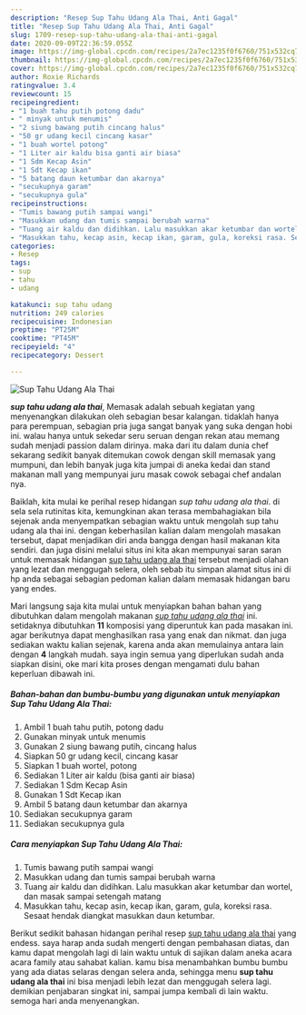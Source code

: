```yaml
---
description: "Resep Sup Tahu Udang Ala Thai, Anti Gagal"
title: "Resep Sup Tahu Udang Ala Thai, Anti Gagal"
slug: 1709-resep-sup-tahu-udang-ala-thai-anti-gagal
date: 2020-09-09T22:36:59.055Z
image: https://img-global.cpcdn.com/recipes/2a7ec1235f0f6760/751x532cq70/sup-tahu-udang-ala-thai-foto-resep-utama.jpg
thumbnail: https://img-global.cpcdn.com/recipes/2a7ec1235f0f6760/751x532cq70/sup-tahu-udang-ala-thai-foto-resep-utama.jpg
cover: https://img-global.cpcdn.com/recipes/2a7ec1235f0f6760/751x532cq70/sup-tahu-udang-ala-thai-foto-resep-utama.jpg
author: Roxie Richards
ratingvalue: 3.4
reviewcount: 15
recipeingredient:
- "1 buah tahu putih potong dadu"
- " minyak untuk menumis"
- "2 siung bawang putih cincang halus"
- "50 gr udang kecil cincang kasar"
- "1 buah wortel potong"
- "1 Liter air kaldu bisa ganti air biasa"
- "1 Sdm Kecap Asin"
- "1 Sdt Kecap ikan"
- "5 batang daun ketumbar dan akarnya"
- "secukupnya garam"
- "secukupnya gula"
recipeinstructions:
- "Tumis bawang putih sampai wangi"
- "Masukkan udang dan tumis sampai berubah warna"
- "Tuang air kaldu dan didihkan. Lalu masukkan akar ketumbar dan wortel, dan masak sampai setengah matang"
- "Masukkan tahu, kecap asin, kecap ikan, garam, gula, koreksi rasa. Sesaat hendak diangkat masukkan daun ketumbar."
categories:
- Resep
tags:
- sup
- tahu
- udang

katakunci: sup tahu udang 
nutrition: 249 calories
recipecuisine: Indonesian
preptime: "PT25M"
cooktime: "PT45M"
recipeyield: "4"
recipecategory: Dessert

---
```



![Sup Tahu Udang Ala Thai](https://img-global.cpcdn.com/recipes/2a7ec1235f0f6760/751x532cq70/sup-tahu-udang-ala-thai-foto-resep-utama.jpg)

<b><i>sup tahu udang ala thai</i></b>, Memasak adalah sebuah kegiatan yang menyenangkan dilakukan oleh sebagian besar kalangan. tidaklah hanya para perempuan, sebagian pria juga sangat banyak yang suka dengan hobi ini. walau hanya untuk sekedar seru seruan dengan rekan atau memang sudah menjadi passion dalam dirinya. maka dari itu dalam dunia chef sekarang sedikit banyak ditemukan cowok dengan skill memasak yang mumpuni, dan lebih banyak juga kita jumpai di aneka kedai dan stand makanan mall yang mempunyai juru masak cowok sebagai chef andalan nya.

Baiklah, kita mulai ke perihal resep hidangan <i>sup tahu udang ala thai</i>. di sela sela rutinitas kita, kemungkinan akan terasa membahagiakan bila sejenak anda menyempatkan sebagian waktu untuk mengolah sup tahu udang ala thai ini. dengan keberhasilan kalian dalam mengolah masakan tersebut, dapat menjadikan diri anda bangga dengan hasil makanan kita sendiri. dan juga disini melalui situs ini kita akan mempunyai saran saran untuk memasak hidangan <u>sup tahu udang ala thai</u> tersebut menjadi olahan yang lezat dan menggugah selera, oleh sebab itu simpan alamat situs ini di hp anda sebagai sebagian pedoman kalian dalam memasak hidangan baru yang endes.




Mari langsung saja kita mulai untuk menyiapkan bahan bahan yang dibutuhkan dalam mengolah makanan <u><i>sup tahu udang ala thai</i></u> ini. setidaknya dibutuhkan <b>11</b> komposisi yang diperuntuk kan pada masakan ini. agar berikutnya dapat menghasilkan rasa yang enak dan nikmat. dan juga sediakan waktu kalian sejenak, karena anda akan memulainya antara lain dengan <b>4</b> langkah mudah. saya ingin semua yang diperlukan sudah anda siapkan disini, oke mari kita proses dengan mengamati dulu bahan keperluan dibawah ini.

<!--inarticleads1-->

##### Bahan-bahan dan bumbu-bumbu yang digunakan untuk menyiapkan Sup Tahu Udang Ala Thai:

1. Ambil 1 buah tahu putih, potong dadu
1. Gunakan  minyak untuk menumis
1. Gunakan 2 siung bawang putih, cincang halus
1. Siapkan 50 gr udang kecil, cincang kasar
1. Siapkan 1 buah wortel, potong
1. Sediakan 1 Liter air kaldu (bisa ganti air biasa)
1. Sediakan 1 Sdm Kecap Asin
1. Gunakan 1 Sdt Kecap ikan
1. Ambil 5 batang daun ketumbar dan akarnya
1. Sediakan secukupnya garam
1. Sediakan secukupnya gula




<!--inarticleads2-->

##### Cara menyiapkan Sup Tahu Udang Ala Thai:

1. Tumis bawang putih sampai wangi
1. Masukkan udang dan tumis sampai berubah warna
1. Tuang air kaldu dan didihkan. Lalu masukkan akar ketumbar dan wortel, dan masak sampai setengah matang
1. Masukkan tahu, kecap asin, kecap ikan, garam, gula, koreksi rasa. Sesaat hendak diangkat masukkan daun ketumbar.




Berikut sedikit bahasan hidangan perihal resep <u>sup tahu udang ala thai</u> yang endess. saya harap anda sudah mengerti dengan pembahasan diatas, dan kamu dapat mengolah lagi di lain waktu untuk di sajikan dalam aneka acara acara family atau sahabat kalian. kamu bisa menambahkan bumbu bumbu yang ada diatas selaras dengan selera anda, sehingga menu <b>sup tahu udang ala thai</b> ini bisa menjadi lebih lezat dan menggugah selera lagi. demikian penjabaran singkat ini, sampai jumpa kembali di lain waktu. semoga hari anda menyenangkan.
